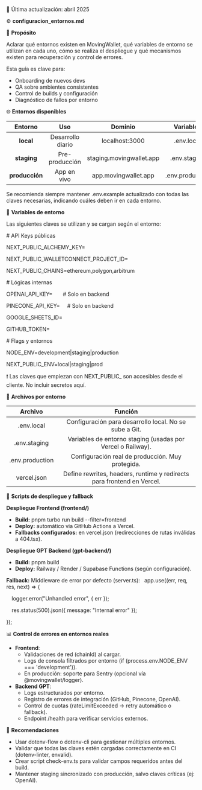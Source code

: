 ﻿📅 Última actualización: abril 2025




⚙️ **configuracion\_entornos.md**



🎯 **Propósito**

Aclarar qué entornos existen en MovingWallet, qué variables de entorno se utilizan en cada uno, cómo se realiza el despliegue y qué mecanismos existen para recuperación y control de errores.

Esta guía es clave para:

- Onboarding de nuevos devs  
- QA sobre ambientes consistentes  
- Control de builds y configuración  
- Diagnóstico de fallos por entorno  



🌐 **Entornos disponibles**

|**Entorno**|**Uso**|**Dominio**|**Variables**|
| :-: | :-: | :-: | :-: |
|**local**|Desarrollo diario|localhost:3000|.env.local|
|**staging**|Pre-producción|staging.movingwallet.app|.env.staging|
|**producción**|App en vivo|app.movingwallet.app|.env.production|

Se recomienda siempre mantener .env.example actualizado con todas las claves necesarias, indicando cuáles deben ir en cada entorno.



🔐 **Variables de entorno**

Las siguientes claves se utilizan y se cargan según el entorno:

\# API Keys públicas

NEXT\_PUBLIC\_ALCHEMY\_KEY=

NEXT\_PUBLIC\_WALLETCONNECT\_PROJECT\_ID=

NEXT\_PUBLIC\_CHAINS=ethereum,polygon,arbitrum

\# Lógicas internas

OPENAI\_API\_KEY=       # Solo en backend

PINECONE\_API\_KEY=     # Solo en backend

GOOGLE\_SHEETS\_ID=

GITHUB\_TOKEN=

\# Flags y entornos

NODE\_ENV=development|staging|production

NEXT\_PUBLIC\_ENV=local|staging|prod

❗ Las claves que empiezan con NEXT\_PUBLIC\_ son accesibles desde el cliente. No incluir secretos aquí.



🧪 **Archivos por entorno**

|**Archivo**|**Función**|
| :-: | :-: |
|.env.local|Configuración para desarrollo local. No se sube a Git.|
|.env.staging|Variables de entorno staging (usadas por Vercel o Railway).|
|.env.production|Configuración real de producción. Muy protegida.|
|vercel.json|Define rewrites, headers, runtime y redirects para frontend en Vercel.|



🚀 **Scripts de despliegue y fallback**

**Despliegue Frontend (frontend/)**

- **Build:** pnpm turbo run build --filter=frontend  
- **Deploy:** automático via GitHub Actions a Vercel.  
- **Fallbacks configurados:** en vercel.json (redirecciones de rutas inválidas a 404.tsx).  

**Despliegue GPT Backend (gpt-backend/)**

- **Build:** pnpm build  
- **Deploy:** Railway / Render / Supabase Functions (según configuración).  

**Fallback:** Middleware de error por defecto (server.ts):   app.use((err, req, res, next) => {

`  `logger.error("Unhandled error", { err });

`  `res.status(500).json({ message: "Internal error" });

});




📊 **Control de errores en entornos reales**

- **Frontend**:  
  - Validaciones de red (chainId) al cargar.  
  - Logs de consola filtrados por entorno (if (process.env.NODE\_ENV === 'development')).  
  - En producción: soporte para Sentry (opcional vía @movingwallet/logger).  
- **Backend GPT**:  
  - Logs estructurados por entorno.  
  - Registro de errores de integración (GitHub, Pinecone, OpenAI).  
  - Control de cuotas (rateLimitExceeded → retry automático o fallback).  
  - Endpoint /health para verificar servicios externos.  



🔁 **Recomendaciones**

- Usar dotenv-flow o dotenv-cli para gestionar múltiples entornos.  
- Validar que todas las claves estén cargadas correctamente en CI (dotenv-linter, envalid).  
- Crear script check-env.ts para validar campos requeridos antes del build.  
- Mantener staging sincronizado con producción, salvo claves críticas (ej: OpenAI).  





